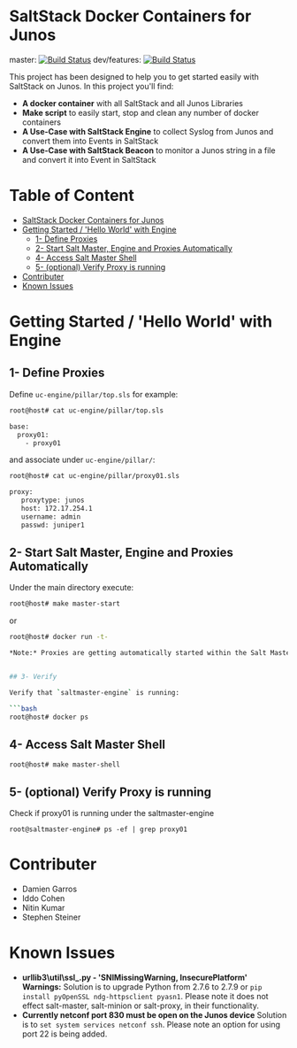 # SaltStack Docker Containers for Junos

master: [![Build Status](https://travis-ci.org/Juniper/docker-saltstack-junos.svg?branch=master)](https://travis-ci.org/Juniper/docker-saltstack-junos) 
dev/features: [![Build Status](https://travis-ci.org/iddocohen/docker-saltstack-junos.svg?branch=master)](https://travis-ci.org/iddocohen/docker-saltstack-junos)

This project has been designed to help you to get started easily with SaltStack on Junos.
In this project you'll find:
- **A docker container** with all SaltStack and all Junos Libraries
- **Make script** to easily start, stop and clean any number of docker containers
- **A Use-Case with SaltStack Engine** to collect Syslog from Junos and convert them into Events in SaltStack
- **A Use-Case with SaltStack Beacon** to monitor a Junos string in a file and convert it into Event in SaltStack

# Table of Content

   * [SaltStack Docker Containers for Junos](#saltstack-docker-containers-for-junos)
   * [Getting Started / 'Hello World' with Engine](#getting-started--hello-world-with-engine)
      * [1- Define Proxies](#1--define-proxies)
      * [2- Start Salt Master, Engine and Proxies Automatically](#2--start-salt-master-engine-and-proxies-automatically)
      * [4- Access Salt Master Shell](#4--access-salt-master-shell)
      * [5- (optional) Verify Proxy is running](#5--optional-verify-proxy-is-running)
   * [Contributer](#contributer)
   * [Known Issues](#known-issues)

# Getting Started / 'Hello World' with Engine

## 1- Define Proxies

Define `uc-engine/pillar/top.sls` for example: 

```bash
root@host# cat uc-engine/pillar/top.sls

base:
  proxy01:
    - proxy01
```

and associate  under `uc-engine/pillar/`:

```bash
root@host# cat uc-engine/pillar/proxy01.sls

proxy:
   proxytype: junos
   host: 172.17.254.1
   username: admin
   passwd: juniper1
```

## 2- Start Salt Master, Engine and Proxies Automatically 

Under the main directory execute:

```bash
root@host# make master-start
```

or

```bash
root@host# docker run -t-

*Note:* Proxies are getting automatically started within the Salt Master Engine


## 3- Verify

Verify that `saltmaster-engine` is running:

```bash
root@host# docker ps 
```

## 4- Access Salt Master Shell

```
root@host# make master-shell
```

## 5- (optional) Verify Proxy is running

Check if proxy01 is running under the saltmaster-engine
```
root@saltmaster-engine# ps -ef | grep proxy01
```

# Contributer

- Damien Garros
- Iddo Cohen
- Nitin Kumar
- Stephen Steiner 

# Known Issues

- **urllib3\util\ssl_.py - 'SNIMissingWarning, InsecurePlatform' Warnings:** Solution is to upgrade Python from 2.7.6 to 2.7.9 or ```pip install pyOpenSSL ndg-httpsclient pyasn1```. Please note it does not effect salt-master, salt-minion or salt-proxy, in their functionality. 
- **Currently netconf port 830 must be open on the Junos device** Solution is to ```set system services netconf ssh```. Please note an option for using port 22 is being added.


